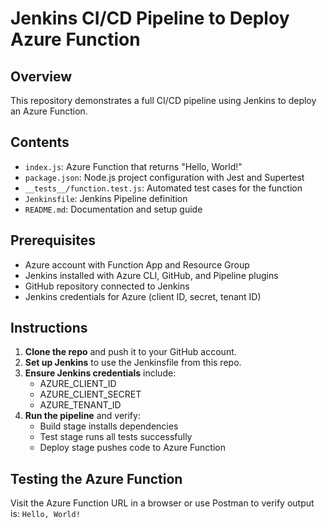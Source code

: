 
# Jenkins CI/CD Pipeline to Deploy Azure Function

## Overview
This repository demonstrates a full CI/CD pipeline using Jenkins to deploy an Azure Function.

## Contents
- `index.js`: Azure Function that returns "Hello, World!"
- `package.json`: Node.js project configuration with Jest and Supertest
- `__tests__/function.test.js`: Automated test cases for the function
- `Jenkinsfile`: Jenkins Pipeline definition
- `README.md`: Documentation and setup guide

## Prerequisites
- Azure account with Function App and Resource Group
- Jenkins installed with Azure CLI, GitHub, and Pipeline plugins
- GitHub repository connected to Jenkins
- Jenkins credentials for Azure (client ID, secret, tenant ID)

## Instructions
1. **Clone the repo** and push it to your GitHub account.
2. **Set up Jenkins** to use the Jenkinsfile from this repo.
3. **Ensure Jenkins credentials** include:
   - AZURE_CLIENT_ID
   - AZURE_CLIENT_SECRET
   - AZURE_TENANT_ID
4. **Run the pipeline** and verify:
   - Build stage installs dependencies
   - Test stage runs all tests successfully
   - Deploy stage pushes code to Azure Function

## Testing the Azure Function
Visit the Azure Function URL in a browser or use Postman to verify output is: `Hello, World!`
